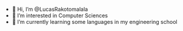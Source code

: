 - 👋 Hi, I’m @LucasRakotomalala
- 👀 I’m interested in Computer Sciences
- 🌱 I’m currently learning some languages in my engineering school
<!---
- 💞️ I’m looking to collaborate on ...
- 📫 How to reach me ...
--->
<!---
LucasRakotomalala/LucasRakotomalala is a ✨ special ✨ repository because its `README.md` (this file) appears on your GitHub profile.
You can click the Preview link to take a look at your changes.
--->
